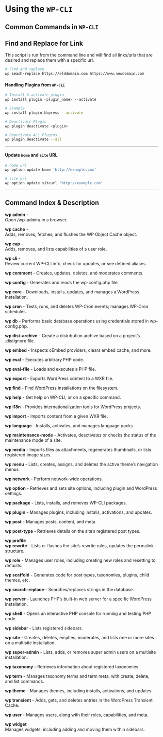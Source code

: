 # Using the ```WP-CLI```


## Common Commands in ```WP-CLI```

## Find and Replace for Link
This script is run from the command line and will find all links/urls that are desired and replace them with a specific url.

```bash
# Find and replace 
wp seach-replace https://olddomain.com https://www.newdomain.com
```

#### Handling Plugins from ```WP-CLI```
```bash
# Install & activate plugin
wp install plugin <plugin_name> --activate

# Example
wp install plugin bbpress --activate

# Deactivate Plugin
wp plugin deactivate <plugin>

# Deactivate ALL Plugins
wp plugin deactivate --all
```

---------------------


#### Update ```home``` and ```site``` URL
```bash
# home url
wp option update home 'http://example.com'

# site url
wp option update siteurl 'http://example.com'
```


----------------------


## Command	Index & Description

**wp admin** -	
Open /wp-admin/ in a browser.

**wp cache** -	
Adds, removes, fetches, and flushes the WP Object Cache object.

**wp cap** -	
Adds, removes, and lists capabilities of a user role.

**wp cli** -	
Review current WP-CLI info, check for updates, or see defined aliases.

**wp comment**	-
Creates, updates, deletes, and moderates comments.

**wp config**	-
Generates and reads the wp-config.php file.

**wp core**	-
Downloads, installs, updates, and manages a WordPress installation.

**wp cron**	-
Tests, runs, and deletes WP-Cron events; manages WP-Cron schedules.

**wp db**	-
Performs basic database operations using credentials stored in wp-config.php.

**wp dist-archive**	-
Create a distribution archive based on a project’s .distignore file.

**wp embed**	-
Inspects oEmbed providers, clears embed cache, and more.

**wp eval**	-
Executes arbitrary PHP code.

**wp eval-file**	-
Loads and executes a PHP file.

**wp export**	-
Exports WordPress content to a WXR file.

**wp find**	-
Find WordPress installations on the filesystem.

**wp help**	-
Get help on WP-CLI, or on a specific command.

**wp i18n**	-
Provides internationalization tools for WordPress projects.

**wp import**	-
Imports content from a given WXR file.

**wp language**	-
Installs, activates, and manages language packs.

**wp maintenance-mode**	-
Activates, deactivates or checks the status of the maintenance mode of a site.

**wp media**	-
Imports files as attachments, regenerates thumbnails, or lists registered image sizes.

**wp menu**	-
Lists, creates, assigns, and deletes the active theme’s navigation menus.

**wp network**	-
Perform network-wide operations.

**wp option**	-
Retrieves and sets site options, including plugin and WordPress settings.

**wp package**	-
Lists, installs, and removes WP-CLI packages.

**wp plugin**	-
Manages plugins, including installs, activations, and updates.

**wp post**	-
Manages posts, content, and meta.

**wp post-type** -
Retrieves details on the site’s registered post types.

**wp profile**	
**wp rewrite**	-
Lists or flushes the site’s rewrite rules, updates the permalink structure.

**wp role**	-
Manages user roles, including creating new roles and resetting to defaults.

**wp scaffold**	-
Generates code for post types, taxonomies, plugins, child themes, etc.

**wp search-replace**	-
Searches/replaces strings in the database.

**wp server**	-
Launches PHP’s built-in web server for a specific WordPress installation.

**wp shell**	-
Opens an interactive PHP console for running and testing PHP code.

**wp sidebar**	-
Lists registered sidebars.

**wp site**	-
Creates, deletes, empties, moderates, and lists one or more sites on a multisite installation.

**wp super-admin**	-
Lists, adds, or removes super admin users on a multisite installation.

**wp taxonomy**	-
Retrieves information about registered taxonomies.

**wp term**	-
Manages taxonomy terms and term meta, with create, delete, and list commands.

**wp theme**	-
Manages themes, including installs, activations, and updates.

**wp transient**	-
Adds, gets, and deletes entries in the WordPress Transient Cache.

**wp user**	-
Manages users, along with their roles, capabilities, and meta.

**wp widget**	
Manages widgets, including adding and moving them within sidebars.
